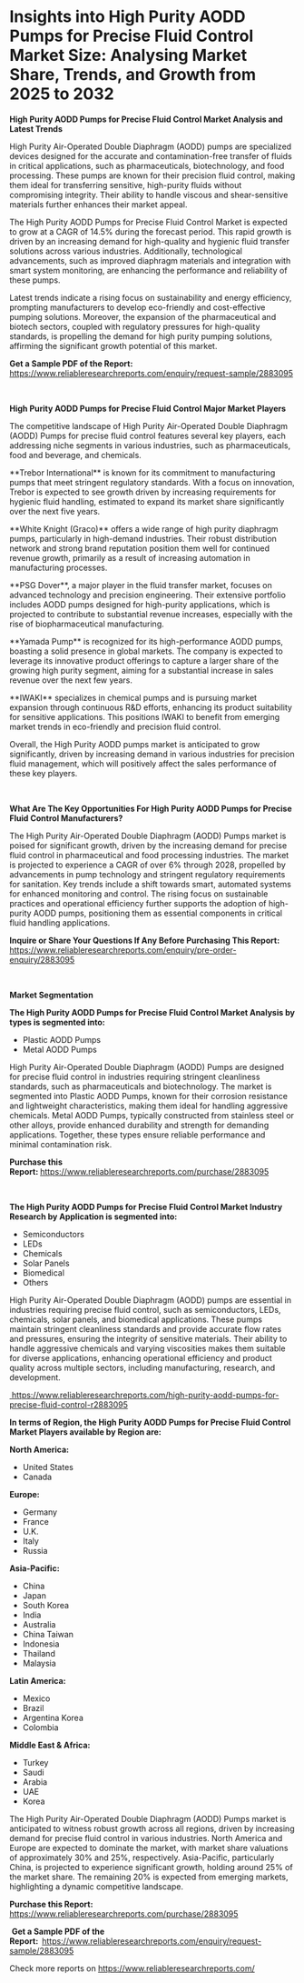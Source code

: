 <p><h1>Insights into High Purity AODD Pumps for Precise Fluid Control Market Size: Analysing Market Share, Trends, and Growth from 2025 to 2032</h1></p><p><strong>High Purity AODD Pumps for Precise Fluid Control Market Analysis and Latest Trends</strong></p>
<p><p>High Purity Air-Operated Double Diaphragm (AODD) pumps are specialized devices designed for the accurate and contamination-free transfer of fluids in critical applications, such as pharmaceuticals, biotechnology, and food processing. These pumps are known for their precision fluid control, making them ideal for transferring sensitive, high-purity fluids without compromising integrity. Their ability to handle viscous and shear-sensitive materials further enhances their market appeal.</p><p>The High Purity AODD Pumps for Precise Fluid Control Market is expected to grow at a CAGR of 14.5% during the forecast period. This rapid growth is driven by an increasing demand for high-quality and hygienic fluid transfer solutions across various industries. Additionally, technological advancements, such as improved diaphragm materials and integration with smart system monitoring, are enhancing the performance and reliability of these pumps.</p><p>Latest trends indicate a rising focus on sustainability and energy efficiency, prompting manufacturers to develop eco-friendly and cost-effective pumping solutions. Moreover, the expansion of the pharmaceutical and biotech sectors, coupled with regulatory pressures for high-quality standards, is propelling the demand for high purity pumping solutions, affirming the significant growth potential of this market.</p></p>
<p><strong>Get a Sample PDF of the Report:&nbsp;</strong> <a href="https://www.reliableresearchreports.com/enquiry/request-sample/2883095?utm_campaign=2233&utm_medium=2&utm_source=Github&utm_content=ia&utm_term=13032025&utm_id=high-purity-aodd-pumps-for-precise-fluid-control">https://www.reliableresearchreports.com/enquiry/request-sample/2883095</a></p>
<p>&nbsp;</p>
<p><strong>High Purity AODD Pumps for Precise Fluid Control Major Market Players</strong></p>
<p><p>The competitive landscape of High Purity Air-Operated Double Diaphragm (AODD) Pumps for precise fluid control features several key players, each addressing niche segments in various industries, such as pharmaceuticals, food and beverage, and chemicals.</p><p>**Trebor International** is known for its commitment to manufacturing pumps that meet stringent regulatory standards. With a focus on innovation, Trebor is expected to see growth driven by increasing requirements for hygienic fluid handling, estimated to expand its market share significantly over the next five years.</p><p>**White Knight (Graco)** offers a wide range of high purity diaphragm pumps, particularly in high-demand industries. Their robust distribution network and strong brand reputation position them well for continued revenue growth, primarily as a result of increasing automation in manufacturing processes.</p><p>**PSG Dover**, a major player in the fluid transfer market, focuses on advanced technology and precision engineering. Their extensive portfolio includes AODD pumps designed for high-purity applications, which is projected to contribute to substantial revenue increases, especially with the rise of biopharmaceutical manufacturing.</p><p>**Yamada Pump** is recognized for its high-performance AODD pumps, boasting a solid presence in global markets. The company is expected to leverage its innovative product offerings to capture a larger share of the growing high purity segment, aiming for a substantial increase in sales revenue over the next few years.</p><p>**IWAKI** specializes in chemical pumps and is pursuing market expansion through continuous R&D efforts, enhancing its product suitability for sensitive applications. This positions IWAKI to benefit from emerging market trends in eco-friendly and precision fluid control.</p><p>Overall, the High Purity AODD pumps market is anticipated to grow significantly, driven by increasing demand in various industries for precision fluid management, which will positively affect the sales performance of these key players.</p></p>
<p>&nbsp;</p>
<p><strong>What Are The Key Opportunities For High Purity AODD Pumps for Precise Fluid Control Manufacturers?</strong></p>
<p><p>The High Purity Air-Operated Double Diaphragm (AODD) Pumps market is poised for significant growth, driven by the increasing demand for precise fluid control in pharmaceutical and food processing industries. The market is projected to experience a CAGR of over 6% through 2028, propelled by advancements in pump technology and stringent regulatory requirements for sanitation. Key trends include a shift towards smart, automated systems for enhanced monitoring and control. The rising focus on sustainable practices and operational efficiency further supports the adoption of high-purity AODD pumps, positioning them as essential components in critical fluid handling applications.</p></p>
<p><strong>Inquire or Share Your Questions If Any Before Purchasing This Report:</strong> <a href="https://www.reliableresearchreports.com/enquiry/pre-order-enquiry/2883095?utm_campaign=2233&utm_medium=2&utm_source=Github&utm_content=ia&utm_term=13032025&utm_id=high-purity-aodd-pumps-for-precise-fluid-control">https://www.reliableresearchreports.com/enquiry/pre-order-enquiry/2883095</a></p>
<p>&nbsp;</p>
<p><strong>Market Segmentation</strong></p>
<p><strong>The High Purity AODD Pumps for Precise Fluid Control Market Analysis by types is segmented into:</strong></p>
<p><ul><li>Plastic AODD Pumps</li><li>Metal AODD Pumps</li></ul></p>
<p><p>High Purity Air-Operated Double Diaphragm (AODD) Pumps are designed for precise fluid control in industries requiring stringent cleanliness standards, such as pharmaceuticals and biotechnology. The market is segmented into Plastic AODD Pumps, known for their corrosion resistance and lightweight characteristics, making them ideal for handling aggressive chemicals. Metal AODD Pumps, typically constructed from stainless steel or other alloys, provide enhanced durability and strength for demanding applications. Together, these types ensure reliable performance and minimal contamination risk.</p></p>
<p><strong>Purchase this Report:&nbsp;</strong><a href="https://www.reliableresearchreports.com/purchase/2883095?utm_campaign=2233&utm_medium=2&utm_source=Github&utm_content=ia&utm_term=13032025&utm_id=high-purity-aodd-pumps-for-precise-fluid-control">https://www.reliableresearchreports.com/purchase/2883095</a></p>
<p>&nbsp;</p>
<p><strong>The High Purity AODD Pumps for Precise Fluid Control Market Industry Research by Application is segmented into:</strong></p>
<p><ul><li>Semiconductors</li><li>LEDs</li><li>Chemicals</li><li>Solar Panels</li><li>Biomedical</li><li>Others</li></ul></p>
<p><p>High Purity Air-Operated Double Diaphragm (AODD) pumps are essential in industries requiring precise fluid control, such as semiconductors, LEDs, chemicals, solar panels, and biomedical applications. These pumps maintain stringent cleanliness standards and provide accurate flow rates and pressures, ensuring the integrity of sensitive materials. Their ability to handle aggressive chemicals and varying viscosities makes them suitable for diverse applications, enhancing operational efficiency and product quality across multiple sectors, including manufacturing, research, and development.</p></p>
<p><a href="https://www.reliableresearchreports.com/high-purity-aodd-pumps-for-precise-fluid-control-r2883095?utm_campaign=2233&utm_medium=2&utm_source=Github&utm_content=ia&utm_term=13032025&utm_id=high-purity-aodd-pumps-for-precise-fluid-control">&nbsp;https://www.reliableresearchreports.com/high-purity-aodd-pumps-for-precise-fluid-control-r2883095</a></p>
<p><strong>In terms of Region, the High Purity AODD Pumps for Precise Fluid Control Market Players available by Region are:</strong></p>
<p>
    <p> <strong> North America: </strong>
        <ul>
            <li>United States</li>
            <li>Canada</li>
        </ul>
        </p> 
    <p> <strong> Europe: </strong>
        <ul>
            <li>Germany</li>
            <li>France</li>
            <li>U.K.</li>
            <li>Italy</li>
            <li>Russia</li>
        </ul>
        </p> 
    <p> <strong> Asia-Pacific: </strong>
        <ul>
            <li>China</li>
            <li>Japan</li>
            <li>South Korea</li>
            <li>India</li>
            <li>Australia</li>
            <li>China Taiwan</li>
            <li>Indonesia</li>
            <li>Thailand</li>
            <li>Malaysia</li>
        </ul>
        </p> 
    <p> <strong> Latin America: </strong>
        <ul>
            <li>Mexico</li>
            <li>Brazil</li>
            <li>Argentina Korea</li>
            <li>Colombia</li>
        </ul>
        </p> 
    <p> <strong> Middle East & Africa: </strong>
        <ul>
            <li>Turkey</li>
            <li>Saudi</li>
            <li>Arabia</li>
            <li>UAE</li>
            <li>Korea</li>
        </ul>
    </p>
    </p>
<p><p>The High Purity Air-Operated Double Diaphragm (AODD) Pumps market is anticipated to witness robust growth across all regions, driven by increasing demand for precise fluid control in various industries. North America and Europe are expected to dominate the market, with market share valuations of approximately 30% and 25%, respectively. Asia-Pacific, particularly China, is projected to experience significant growth, holding around 25% of the market share. The remaining 20% is expected from emerging markets, highlighting a dynamic competitive landscape.</p></p>
<p><strong>Purchase this Report: </strong><a href="https://www.reliableresearchreports.com/purchase/2883095?utm_campaign=2233&utm_medium=2&utm_source=Github&utm_content=ia&utm_term=13032025&utm_id=high-purity-aodd-pumps-for-precise-fluid-control">https://www.reliableresearchreports.com/purchase/2883095</a></p>
<p>&nbsp;<strong>Get a Sample PDF of the Report:&nbsp;&nbsp;</strong><a href="https://www.reliableresearchreports.com/enquiry/request-sample/2883095?utm_campaign=2233&utm_medium=2&utm_source=Github&utm_content=ia&utm_term=13032025&utm_id=high-purity-aodd-pumps-for-precise-fluid-control">https://www.reliableresearchreports.com/enquiry/request-sample/2883095</a></p>
<p><strong></strong></p>
<p>Check more reports on <a href="https://www.reliableresearchreports.com/?utm_campaign=2233&utm_medium=2&utm_source=Github&utm_content=ia&utm_term=13032025&utm_id=high-purity-aodd-pumps-for-precise-fluid-control">https://www.reliableresearchreports.com/</a></p>
